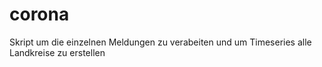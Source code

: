 # corona

Skript um die einzelnen Meldungen zu verabeiten und um Timeseries alle Landkreise zu erstellen